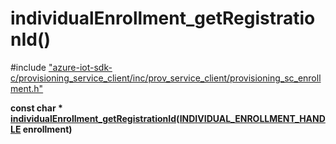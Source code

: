 # individualEnrollment_getRegistrationId()

\#include ["azure-iot-sdk-c/provisioning_service_client/inc/prov_service_client/provisioning_sc_enrollment.h"](../iot-c-ref-provisioning-sc-enrollment-h.md)  

**const char * [individualEnrollment_getRegistrationId](#provisioning__sc__enrollment_8h_1acecaa4c024eb4e2ef9c3b8186776d7e6)([INDIVIDUAL_ENROLLMENT_HANDLE](#provisioning__sc__enrollment_8h_1a5348427a740bc7d9395db2e190f1bc0f) enrollment)**


